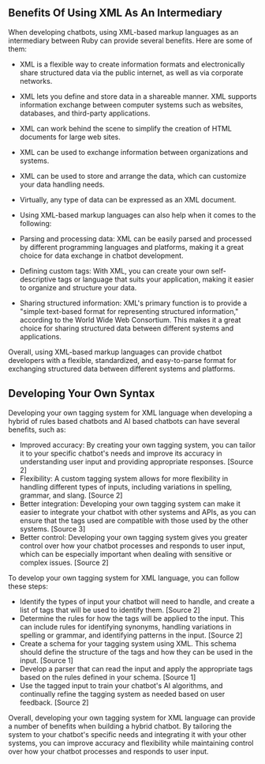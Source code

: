 ## Benefits Of Using XML As An Intermediary
When developing chatbots, using XML-based markup languages as an intermediary between Ruby can provide several benefits. Here are some of them:

* XML is a flexible way to create information formats and electronically share structured data via the public internet, as well as via corporate networks.<br />
* XML lets you define and store data in a shareable manner. XML supports information exchange between computer systems such as websites, databases, and third-party applications.<br />
* XML can work behind the scene to simplify the creation of HTML documents for large web sites.<br />
* XML can be used to exchange information between organizations and systems.<br />
* XML can be used to store and arrange the data, which can customize your data handling needs.<br />
* Virtually, any type of data can be expressed as an XML document.<br />
* Using XML-based markup languages can also help when it comes to the following:

* Parsing and processing data: XML can be easily parsed and processed by different programming languages and platforms, making it a great choice for data exchange in chatbot development.<br />
* Defining custom tags: With XML, you can create your own self-descriptive tags or language that suits your application, making it easier to organize and structure your data.<br />
* Sharing structured information: XML's primary function is to provide a "simple text-based format for representing structured information," according to the World Wide Web Consortium. This makes it a great choice for sharing structured data between different systems and applications.<br />

Overall, using XML-based markup languages can provide chatbot developers with a flexible, standardized, and easy-to-parse format for exchanging structured data between different systems and platforms.

## Developing Your Own Syntax
Developing your own tagging system for XML language when developing a hybrid of rules based chatbots and AI based chatbots can have several benefits, such as:

- Improved accuracy: By creating your own tagging system, you can tailor it to your specific chatbot's needs and improve its accuracy in understanding user input and providing appropriate responses. [Source 2]
- Flexibility: A custom tagging system allows for more flexibility in handling different types of inputs, including variations in spelling, grammar, and slang. [Source 2]
- Better integration: Developing your own tagging system can make it easier to integrate your chatbot with other systems and APIs, as you can ensure that the tags used are compatible with those used by the other systems. [Source 3]
- Better control: Developing your own tagging system gives you greater control over how your chatbot processes and responds to user input, which can be especially important when dealing with sensitive or complex issues. [Source 2]

To develop your own tagging system for XML language, you can follow these steps:

- Identify the types of input your chatbot will need to handle, and create a list of tags that will be used to identify them. [Source 2]
- Determine the rules for how the tags will be applied to the input. This can include rules for identifying synonyms, handling variations in spelling or grammar, and identifying patterns in the input. [Source 2]
- Create a schema for your tagging system using XML. This schema should define the structure of the tags and how they can be used in the input. [Source 1]
- Develop a parser that can read the input and apply the appropriate tags based on the rules defined in your schema. [Source 1]
- Use the tagged input to train your chatbot's AI algorithms, and continually refine the tagging system as needed based on user feedback. [Source 2]

Overall, developing your own tagging system for XML language can provide a number of benefits when building a hybrid chatbot. By tailoring the system to your chatbot's specific needs and integrating it with your other systems, you can improve accuracy and flexibility while maintaining control over how your chatbot processes and responds to user input.
